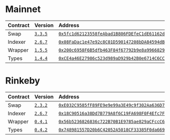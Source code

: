 # Mainnet

| Contract | Version                                                           | Address                                                                                                                 | Commit                                                                                                        |
| :------- | :---------------------------------------------------------------- | :---------------------------------------------------------------------------------------------------------------------- | :------------------------------------------------------------------------------------------------------------ |
| Swap     | [`3.3.5`](https://www.npmjs.com/package/@airswap/swap/v/3.3.5)    | [`0x5fc1d62123558feAbad1B806FDEfeC1dE61162dE`](https://etherscan.io/address/0x5fc1d62123558feAbad1B806FDEfeC1dE61162dE) | [`6ae3...4902`](https://github.com/airswap/airswap-protocols/commit/6ae3e6f900f791562d4f893086702b87bd484902) |
| Indexer  | [`2.6.7`](https://www.npmjs.com/package/@airswap/indexer/v/2.6.7) | [`0x08FaDac1e47e92c8C01D590147208bDA84594dB3`](https://etherscan.io/address/0x08FaDac1e47e92c8C01D590147208bDA84594dB3) | [`6ae6...5cbd`](https://github.com/airswap/airswap-protocols/commit/6ae6b1aedce4aafb3d006bc77525c2c0e5625cbd) |
| Wrapper  | [`1.5.5`](https://www.npmjs.com/package/@airswap/wrapper/v/1.5.5) | [`0x200c6958F6B5dfb463F84f67792b9e8a9966829F`](https://etherscan.io/address/0x200c6958F6B5dfb463F84f67792b9e8a9966829F) | [`6ae3...4902`](https://github.com/airswap/airswap-protocols/commit/6ae3e6f900f791562d4f893086702b87bd484902) |
| Types    | [`1.4.4`](https://www.npmjs.com/package/@airswap/types/v/1.4.4)   | [`0xCE4a46E27986c523d989aD929b42B0e6714C6CC8`](https://etherscan.io/address/0xCE4a46E27986c523d989aD929b42B0e6714C6CC8) | [`6ae3...4902`](https://github.com/airswap/airswap-protocols/commit/6ae3e6f900f791562d4f893086702b87bd484902) |

# Rinkeby

| Contract | Version                                                           | Address                                                                                                                         | Commit                                                                                                        |
| :------- | :---------------------------------------------------------------- | :------------------------------------------------------------------------------------------------------------------------------ | ------------------------------------------------------------------------------------------------------------- |
| Swap     | [`2.3.2`](https://www.npmjs.com/package/@airswap/swap/v/3.3.4)    | [`0xE032C9585fF89FE9e9e99a3E49c9f302Aa636D77`](https://rinkeby.etherscan.io/address/0xE032C9585fF89FE9e9e99a3E49c9f302Aa636D77) | [`96c0...aa07`](https://github.com/airswap/airswap-protocols/commit/96c0a5ef627f5539ce638e8408b2a4373e6baa07) |
| Indexer  | [`2.6.7`](https://www.npmjs.com/package/@airswap/indexer/v/2.6.7) | [`0x18C90516a38Dd7B779A8f6C19FA698F0F4Efc7FC`](https://rinkeby.etherscan.io/address/0x18C90516a38Dd7B779A8f6C19FA698F0F4Efc7FC) | [`6ae6...5cbd`](https://github.com/airswap/airswap-protocols/commit/6ae6b1aedce4aafb3d006bc77525c2c0e5625cbd) |
| Wrapper  | [`0.4.1`](https://www.npmjs.com/package/@airswap/wrapper/v/0.4.1) | [`0x56b5236826836c722B70B1E9785ae829aCFccC6D`](https://rinkeby.etherscan.io/address/0x56b5236826836c722B70B1E9785ae829aCFccC6D) | [`96c0...aa07`](https://github.com/airswap/airswap-protocols/commit/96c0a5ef627f5539ce638e8408b2a4373e6baa07) |
| Types    | [`0.4.2`](https://www.npmjs.com/package/@airswap/types/v/0.4.2)   | [`0x748981557D20b6C42052A5018CF33385F0da669C`](https://rinkeby.etherscan.io/address/0x748981557D20b6C42052A5018CF33385F0da669C) | [`96c0...aa07`](https://github.com/airswap/airswap-protocols/commit/96c0a5ef627f5539ce638e8408b2a4373e6baa07) |
